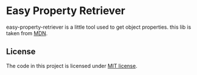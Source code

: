 # Easy Property Retriever

easy-property-retriever is a little tool used to get object properties. this lib is taken from [MDN](https://developer.mozilla.org/en-US/docs/Web/JavaScript/Enumerability_and_ownership_of_properties#obtaining_properties_by_enumerabilityownership).

## License

The code in this project is licensed under [MIT license](https://github.com/ArcherGu/easy-property-retriever/blob/main/LICENSE).
